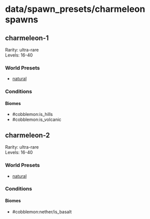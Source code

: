 # data/spawn_presets/charmeleon spawns  
  
## charmeleon-1  
Rarity: ultra-rare  
Levels: 16-40  
  
### World Presets  
* [natural](/data/world_presets/natural.md)  
  
### Conditions  
  
#### Biomes  
  * #cobblemon:is_hills
  * #cobblemon:is_volcanic
  
  
## charmeleon-2  
Rarity: ultra-rare  
Levels: 16-40  
  
### World Presets  
* [natural](/data/world_presets/natural.md)  
  
### Conditions  
  
#### Biomes  
  * #cobblemon:nether/is_basalt
  
